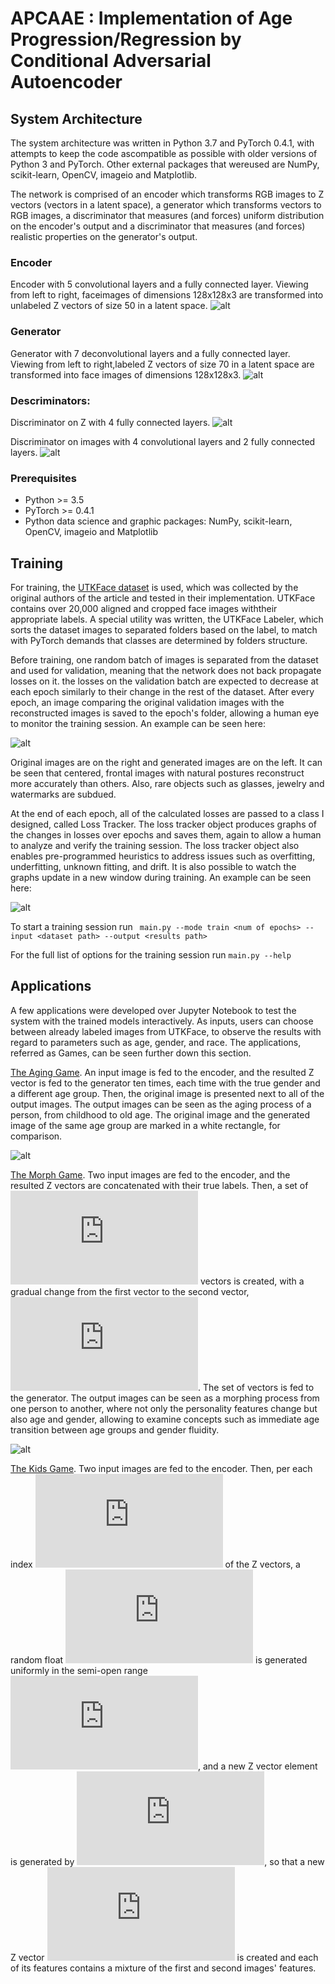 # APCAAE :  Implementation of Age Progression/Regression by Conditional Adversarial Autoencoder

## System Architecture

The system architecture was written in Python 3.7 and PyTorch 0.4.1, with attempts to keep the code ascompatible as possible with older versions of Python 3 and PyTorch.
Other external packages that wereused are NumPy, scikit-learn, OpenCV, imageio and Matplotlib.

The network is comprised of an encoder which transforms RGB images to Z vectors (vectors in a latent space), a generator which transforms vectors to RGB images, a discriminator that measures (and forces) uniform distribution on the encoder's output and a discriminator that measures (and forces) realistic properties on the generator's output.

### Encoder

Encoder with 5 convolutional layers and a fully connected layer.
Viewing from left to right, faceimages of dimensions 128x128x3 are transformed into unlabeled Z vectors of size 50 in a latent space.
![alt ](https://github.com/DaoudiAmir/APCAAE/blob/main/Tools/encoder.png)

### Generator

Generator with 7 deconvolutional layers and a fully connected layer.
Viewing from left to right,labeled Z vectors of size 70 in a latent space are transformed into face images of dimensions 128x128x3.
![alt  ](https://github.com/DaoudiAmir/APCAAE/blob/main/Tools/Generator.png)

### Descriminators:

Discriminator on Z with 4 fully connected layers.
![alt  ](https://github.com/DaoudiAmir/APCAAE/blob/main/Tools/disZ.PNG)

Discriminator on images with 4 convolutional layers and 2 fully connected layers.
![alt  ](https://github.com/DaoudiAmir/APCAAE/blob/main/Tools/disImg.PNG)


### Prerequisites

* Python >= 3.5
* PyTorch >= 0.4.1
* Python data science and graphic packages: NumPy, scikit-learn, OpenCV, imageio and Matplotlib

## Training

For training, the [UTKFace dataset](http://aicip.eecs.utk.edu/wiki/UTKFace) is used, which was collected by the original authors of the article and tested in their implementation.
UTKFace contains over 20,000 aligned and cropped face images withtheir appropriate labels. A special utility was written, the UTKFace Labeler, which sorts the dataset images to separated folders based on the label, to match with PyTorch demands that classes are determined by folders structure.

Before training, one random batch of images is separated from the dataset and used for validation, meaning that the network does not back propagate losses on it.
the losses on the validation batch are expected to decrease at each epoch similarly to their change in the rest of the dataset.
After every epoch, an image comparing the original validation images with the reconstructed images is saved to the epoch's folder, allowing a human eye to monitor the training session.
An example can be seen here:

![alt  ](https://github.com/DaoudiAmir/APCAAE/blob/main/Tools/validation.gif)

Original images are on the right and generated images are on the left. It can be seen that centered, frontal images with natural postures reconstruct more accurately than others.
Also, rare objects such as glasses, jewelry and watermarks are subdued.

At the end of each epoch, all of the calculated losses are passed to a class I designed, called Loss Tracker.
The loss tracker object produces graphs of the changes in losses over epochs and saves them, again to allow a human to analyze and verify the training session.
The loss tracker object also enables pre-programmed heuristics to address issues such as overfitting, underfitting, unknown fitting, and drift.
It is also possible to watch the graphs update in a new window during training. An example can be seen here:

![alt  ](https://github.com/DaoudiAmir/APCAAE/blob/main/Tools/losses.gif)

To start a training session run ``` main.py --mode train <num of epochs> --input <dataset path> --output <results path>```

For the full list of options for the training session run  ``` main.py --help ```

## Applications

A few applications were developed over Jupyter Notebook to test the system with the trained models interactively.
As inputs, users can choose between already labeled images from UTKFace, to observe the results with regard to parameters such as age, gender, and race.
The applications, referred as Games, can be seen further down this section.

[The Aging Game](https://github.com/DaoudiAmir/APCAAE/blob/main/aging_game.ipynb). An input image is fed to the encoder, and the resulted Z vector is fed to the generator ten times, each time with the true gender and a different age group.
Then, the original image is presented next to all of the output images.
The output images can be seen as the aging process of a person, from childhood to old age.
The original image and the generated image of the same age group are marked in a white rectangle, for comparison.

![alt  ](https://github.com/DaoudiAmir/APCAAE/blob/main/aging_game.PNG)



[The Morph Game](https://github.com/DaoudiAmir/APCAAE/blob/main/morphing_game.ipynb).
Two input images are fed to the encoder, and the resulted Z vectors are concatenated with their true labels.
Then, a set of ![](https://latex.codecogs.com/gif.latex?N&plus;1) vectors is created, with a gradual change from the first vector to the second vector, ![](https://latex.codecogs.com/gif.latex?%5C%7B%20%5Cfrac%7BN-i%7D%7BN%7D%20%5Cvec%7Bz_%7B1%7D%7D%20&plus;%20%5Cfrac%7Bi%7D%7BN%7D%20%5Cvec%7Bz_%7B2%7D%7D%20%5C%7D_%7Bi%3D0%7D%5E%7BN%7D).
The set of vectors is fed to the generator.
The output images can be seen as a morphing process from one person to another, where not only the personality features change but also age and gender, allowing to examine concepts such as immediate age transition between age groups and gender fluidity.

![alt  ](https://github.com/DaoudiAmir/APCAAE/blob/main/Tools/morph_game.PNG)



[The Kids Game](https://github.com/DaoudiAmir/APCAAE/blob/main/Tools/kids_game.ipynb).
Two input images are fed to the encoder.
Then, per each index ![](https://latex.codecogs.com/gif.latex?i) of the Z vectors, a random float ![](https://latex.codecogs.com/gif.latex?r) is generated uniformly in the semi-open range ![](https://latex.codecogs.com/gif.latex?%5B0.0%2C%201.0%29), and a new Z vector element is generated by ![](https://latex.codecogs.com/gif.latex?%5Cvec%7Bz_%7Bnew%7D%7D%5Bi%5D%20%3D%20r%20%5Ctimes%20%5Cvec%7Bz_%7B1%7D%7D%5Bi%5D%20&plus;%20%281-r%29%20%5Ctimes%20%5Cvec%7Bz_%7B2%7D%7D%5Bi%5D), so that a new Z vector ![](https://latex.codecogs.com/gif.latex?%5Cvec%7BZ_%7Bnew%7D%7D) is created and each of its features contains a mixture of the first and second images' features.